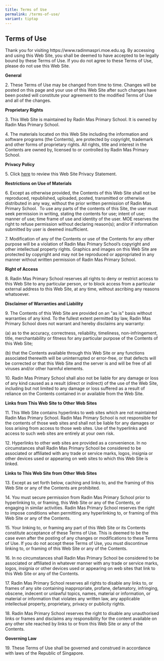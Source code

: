```yaml
---
title: Terms of Use
permalink: /terms-of-use/
variant: tiptap
---
```

<h2><strong>Terms of Use</strong></h2>
<p>Thank you for visiting https://www.radinmaspri.moe.edu.sg. By accessing
and using this Web Site, you shall be deemed to have accepted to be legally
bound by these Terms of Use. If you do not agree to these Terms of Use,
please do not use this Web Site.</p>
<p><strong>General</strong>
</p>
<p>2. These Terms of Use may be changed from time to time. Changes will be
posted on this page and your use of this Web Site after such changes have
been posted will constitute your agreement to the modified Terms of Use
and all of the changes.</p>
<p><strong>Proprietary Rights</strong>
</p>
<p>3. This Web Site is maintained by Radin Mas Primary School. It is owned
by Radin Mas Primary School.</p>
<p>4. The materials located on this Web Site including the information and
software programs (the Contents), are protected by copyright, trademark
and other forms of proprietary rights. All rights, title and interest in
the Contents are owned by, licensed to or controlled by Radin Mas Primary
School.</p>
<p><strong>Privacy Policy</strong>
</p>
<p>5. Click <a href="https://www.radinmaspri.moe.edu.sg/privacy" rel="noopener noreferrer nofollow" target="_blank">here</a> to
review this Web Site Privacy Statement.</p>
<p><strong>Restrictions on Use of Materials</strong>
</p>
<p>6. Except as otherwise provided, the Contents of this Web Site shall not
be reproduced, republished, uploaded, posted, transmitted or otherwise
distributed in any way, without the prior written permission of Radin Mas
Primary School.&nbsp; To use any parts of the contents of this Site, the
user must seek permission in writing, stating the contents for use; intent
of use; manner of use; time frame of use and identity of the user. MOE
reserves the right to refuse permission without declaring reason(s); and/or
if information submitted by user is deemed insufficient.</p>
<p>7. Modification of any of the Contents or use of the Contents for any
other purpose will be a violation of Radin Mas Primary School’s copyright
and other intellectual property rights. Graphics and images on this Web
Site are protected by copyright and may not be reproduced or appropriated
in any manner without written permission of Radin Mas Primary School.</p>
<p><strong>Right of Access</strong>
</p>
<p>8. Radin Mas Primary School reserves all rights to deny or restrict access
to this Web Site to any particular person, or to block access from a particular
external address to this Web Site, at any time, without ascribing any reasons
whatsoever.</p>
<p><strong>Disclaimer of Warranties and Liability</strong>
</p>
<p>9. The Contents of this Web Site are provided on an "as is" basis without
warranties of any kind. To the fullest extent permitted by law, Radin Mas
Primary School does not warrant and hereby disclaims any warranty:</p>
<p>(a) as to the accuracy, correctness, reliability, timeliness, non-infringement,
title, merchantability or fitness for any particular purpose of the Contents
of this Web Site;</p>
<p>(b) that the Contents available through this Web Site or any functions
associated therewith will be uninterrupted or error-free, or that defects
will be corrected or that this Web Site and the server is and will be free
of all viruses and/or other harmful elements.</p>
<p>10. Radin Mas Primary School shall also not be liable for any damage or
loss of any kind caused as a result (direct or indirect) of the use of
the Web Site, including but not limited to any damage or loss suffered
as a result of reliance on the Contents contained in or available from
the Web Site.</p>
<p><strong>Links from This Web Site to Other Web Sites</strong>
</p>
<p>11. This Web Site contains hyperlinks to web sites which are not maintained
Radin Mas Primary School. Radin Mas Primary School is not responsible for
the contents of those web sites and shall not be liable for any damages
or loss arising from access to those web sites. Use of the hyperlinks and
access to such web sites are entirely at your own risk.</p>
<p>12. Hyperlinks to other web sites are provided as a convenience. In no
circumstances shall Radin Mas Primary School be considered to be associated
or affiliated with any trade or service marks, logos, insignia or other
devices used or appearing on web sites to which this Web Site is linked.</p>
<p><strong>Links to This Web Site from Other Web Sites</strong>
</p>
<p>13. Except as set forth below, caching and links to, and the framing of
this Web Site or any of the Contents are prohibited.</p>
<p>14. You must secure permission from Radin Mas Primary School prior to
hyperlinking to, or framing, this Web Site or any of the Contents, or engaging
in similar activities. Radin Mas Primary School reserves the right to impose
conditions when permitting any hyperlinking to, or framing of this Web
Site or any of the Contents.</p>
<p>15. Your linking to, or framing any part of this Web Site or its Contents
constitute acceptance of these Terms of Use. This is deemed to be the case
even after the posting of any changes or modifications to these Terms of
Use. If you do not accept these Terms of Use, you must discontinue linking
to, or framing of this Web Site or any of the Contents.</p>
<p>16. In no circumstances shall Radin Mas Primary School be considered to
be associated or affiliated in whatever manner with any trade or service
marks, logos, insignia or other devices used or appearing on web sites
that link to this Web Site or any of the Contents.</p>
<p>17. Radin Mas Primary School reserves all rights to disable any links
to, or frames of any site containing inappropriate, profane, defamatory,
infringing, obscene, indecent or unlawful topics, names, material or information,
or material or information that violates any written law, any applicable
intellectual property, proprietary, privacy or publicity rights.</p>
<p>18. Radin Mas Primary School reserves the right to disable any unauthorised
links or frames and disclaims any responsibility for the content available
on any other site reached by links to or from this Web Site or any of the
Contents.</p>
<p><strong>Governing Law</strong>
</p>
<p>19. These Terms of Use shall be governed and construed in accordance with
laws of the Republic of Singapore.</p>